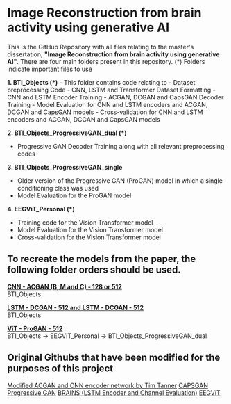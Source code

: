 # Image Reconstruction from brain activity using generative AI

This is the GitHub Repository with all files relating to the master's dissertation, **"Image Reconstruction from brain activity using generative AI"**. There are four main folders present in this repository. (*) Folders indicate important files to use

**1. BTI_Objects (*)**
    - This folder contains code relating to
        - Dataset preprocessing Code
        - CNN, LSTM and Transformer Dataset Formatting
        - CNN and LSTM Encoder Training
        - ACGAN, DCGAN and CapsGAN Decoder Training
        - Model Evaluation for CNN and LSTM encoders and ACGAN, DCGAN and CapsGAN models
        - Cross-validation for CNN and LSTM encoders and ACGAN, DCGAN and CapsGAN models
          
**2. BTI_Objects_ProgressiveGAN_dual (*)**
  - Progressive GAN Decoder Training along with all relevant preprocessing codes
    
**3. BTI_Objects_ProgressiveGAN_single**
  - Older version of the Progressive GAN (ProGAN) model in which a single conditioning class was used
  - Model Evaluation for the ProGAN model
  
**4. EEGViT_Personal (*)**
  - Training code for the Vision Transformer model
  - Model Evaluation for the Vision Transformer model
  - Cross-validation for the Vision Transformer model
    


## To recreate the models from the paper, the following folder orders should be used. 

**<u> CNN - ACGAN (B, M and C) - 128 or 512</u>**  
BTI_Objects

**<u> LSTM - DCGAN - 512 and LSTM - DCGAN - 512 </u>**  
BTI_Objects

**<u> ViT - ProGAN - 512 </u>**  
BTI_Objects -> EEGViT_Personal -> BTI_Objects_ProgressiveGAN_dual

## Original Githubs that have been modified for the purposes of this project
[Modified ACGAN and CNN encoder network by Tim Tanner](https://github.com/klankey/Brain_to_Image)
[CAPSGAN](https://github.com/XifengGuo/CapsNet-Keras)
[Progressive GAN](https://github.com/tkarras/progressive_growing_of_gans)
[BRAINS (LSTM Encoder and Channel Evaluation)](https://github.com/mxs3203/EEGImage)
[EEGViT](https://github.com/ruiqiRichard/EEGViT)

